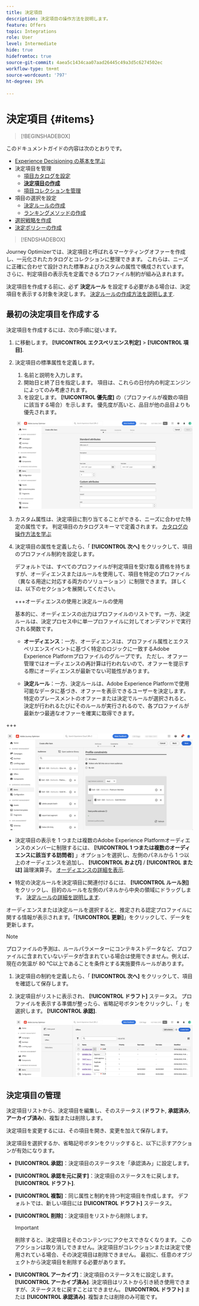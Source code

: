 ```yaml
---
title: 決定項目
description: 決定項目の操作方法を説明します。
feature: Offers
topic: Integrations
role: User
level: Intermediate
hide: true
hidefromtoc: true
source-git-commit: 4aea5c1434caa07aad26445c49a3d5c6274502ec
workflow-type: tm+mt
source-wordcount: '797'
ht-degree: 19%

---
```


# 決定項目 {#items}

>[!BEGINSHADEBOX]

このドキュメントガイドの内容は次のとおりです。

* [Experience Decisioning の基本を学ぶ](gs-experience-decisioning.md)
* 決定項目を管理
   * [項目カタログを設定](catalogs.md)
   * **[決定項目の作成](items.md)**
   * [項目コレクションを管理](collections.md)
* 項目の選択を設定
   * [決定ルールの作成](rules.md)
   * [ランキングメソッドの作成](ranking.md)
* [選択戦略を作成](selection-strategies.md)
* [決定ポリシーの作成](create-decision.md)

>[!ENDSHADEBOX]

Journey Optimizerでは、決定項目と呼ばれるマーケティングオファーを作成し、一元化されたカタログとコレクションに整理できます。 これらは、ニーズに正確に合わせて設計された標準およびカスタムの属性で構成されています。 さらに、判定項目の表示先を定義できるプロファイル制約が組み込まれます。

決定項目を作成する前に、必ず **決定ルール** を設定する必要がある場合は、決定項目を表示する対象を決定します。 [決定ルールの作成方法を説明します](rules.md).

## 最初の決定項目を作成する

決定項目を作成するには、次の手順に従います。

1. に移動します。 **[!UICONTROL エクスペリエンス判定]** > **[!UICONTROL 項目]**.

1. 決定項目の標準属性を定義します。

   1. 名前と説明を入力します。
   1. 開始日と終了日を指定します。 項目は、これらの日付内の判定エンジンによってのみ考慮されます。
   1. を設定します。 **[!UICONTROL 優先度]** の（プロファイルが複数の項目に該当する場合）を示します。 優先度が高いと、品目が他の品目よりも優先されます。

   ![](assets/item-attributes.png)

1. カスタム属性は、決定項目に割り当てることができる、ニーズに合わせた特定の属性です。 判定項目のカタログスキーマで定義されます。 [カタログの操作方法を学ぶ](catalogs.md)

1. 決定項目の属性を定義したら、「 **[!UICONTROL 次へ]** をクリックして、項目のプロファイル制約を設定します。

   デフォルトでは、すべてのプロファイルが判定項目を受け取る資格を持ちますが、オーディエンスまたはルールを使用して、項目を特定のプロファイル（異なる用途に対応する両方のソリューション）に制限できます。 詳しくは、以下のセクションを展開してください。

   +++オーディエンスの使用と決定ルールの使用

   基本的に、オーディエンスの出力はプロファイルのリストです。一方、決定ルールは、決定プロセス中に単一プロファイルに対してオンデマンドで実行される関数です。

   * **オーディエンス**：一方、オーディエンスは、プロファイル属性とエクスペリエンスイベントに基づく特定のロジックに一致するAdobe Experience Platformプロファイルのグループです。 ただし、オファー管理ではオーディエンスの再計算は行われないので、オファーを提示する際にオーディエンスが最新でない可能性があります。

   * **決定ルール**：一方、決定ルールは、Adobe Experience Platformで使用可能なデータに基づき、オファーを表示できるユーザーを決定します。 特定のプレースメントのオファーまたは決定でルールが選択されると、決定が行われるたびにそのルールが実行されるので、各プロファイルが最新かつ最適なオファーを確実に取得できます。

+++

   ![](assets/item-constraints.png)

   * 決定項目の表示を 1 つまたは複数のAdobe Experience Platformオーディエンスのメンバーに制限するには、 **[!UICONTROL 1 つまたは複数のオーディエンスに該当する訪問者]** 」オプションを選択し、左側のパネルから 1 つ以上のオーディエンスを追加し、 **[!UICONTROL および]** / **[!UICONTROL または]** 論理演算子。 [オーディエンスの詳細を表示](../audience/about-audiences.md).

   * 特定の決定ルールを決定項目に関連付けるには、 **[!UICONTROL ルール別]**&#x200B;をクリックし、目的のルールを左側のパネルから中央の領域にドラッグします。 [決定ルールの詳細を説明します](rules.md).

   オーディエンスまたは決定ルールを選択すると、推定される認定プロファイルに関する情報が表示されます。「**[!UICONTROL 更新]**」をクリックして、データを更新します。

   >[!NOTE]
   >
   >プロファイルの予測は、ルールパラメーターにコンテキストデータなど、プロファイルに含まれていないデータが含まれている場合は使用できません。例えば、現在の気温が 80 ℃以上であることを条件とする実施要件ルールがあります。

1. 決定項目の制約を定義したら、「 **[!UICONTROL 次へ]** をクリックして、項目を確認して保存します。

1. 決定項目がリストに表示され、 **[!UICONTROL ドラフト]** ステータス。 プロファイルを表示する準備が整ったら、省略記号ボタンをクリックし、「 」を選択します。 **[!UICONTROL 承認]**.

   ![](assets/item-approve.png)

## 決定項目の管理

決定項目リストから、決定項目を編集し、そのステータス (**ドラフト**, **承認済み**, **アーカイブ済み**)、複製または削除します。

決定項目を変更するには、その項目を開き、変更を加えて保存します。

決定項目を選択するか、省略記号ボタンをクリックすると、以下に示すアクションが有効になります。

* **[!UICONTROL 承認]**：決定項目のステータスを「承認済み」に設定します。
* **[!UICONTROL 承認を元に戻す]**：決定項目のステータスをに戻します。 **[!UICONTROL ドラフト]**.
* **[!UICONTROL 複製]**：同じ属性と制約を持つ判定項目を作成します。 デフォルトでは、新しい項目には **[!UICONTROL ドラフト]** ステータス。
* **[!UICONTROL 削除]**：決定項目をリストから削除します。

  >[!IMPORTANT]
  >
  >削除すると、決定項目とそのコンテンツにアクセスできなくなります。 このアクションは取り消しできません。決定項目がコレクションまたは決定で使用されている場合、その決定項目は削除できません。 最初に、任意のオブジェクトから決定項目を削除する必要があります。

* **[!UICONTROL アーカイブ]**：決定項目のステータスをに設定します。 **[!UICONTROL アーカイブ済み]**. 決定項目はリストから引き続き使用できますが、ステータスをに戻すことはできません。 **[!UICONTROL ドラフト]** または **[!UICONTROL 承認済み]**. 複製または削除のみ可能です。
